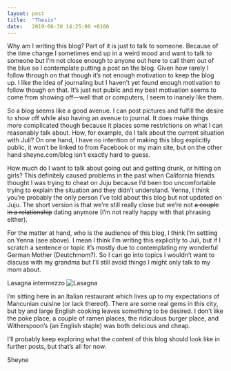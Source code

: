 ```yaml
---
layout: post
title:  "Thesis"
date:   2019-06-30 14:25:00 +0100
---
```


Why am I writing this blog? Part of it is just to talk to someone. Because of the time change I sometimes end up in a weird mood and want to talk to someone but I’m not close enough to anyone out here to call them out of the blue so I contemplate putting a post on the blog. Given how rarely I follow through on that though it’s not enough motivation to keep the blog up. I like the idea of journaling but I haven’t yet found enough motivation to follow though on that. It’s just not public and my best motivation seems to come from showing off—well that or computers, I seem to inanely like them. 

So a blog seems like a good avenue. I can post pictures and fulfill the desire to show off while also having an avenue to journal. It does make things more complicated though because it places some restrictions on what I can reasonably talk about. How, for example, do I talk about the current situation with Juli? On one hand, I have no intention of making this blog explicitly public, it won’t be linked to from Facebook or my main site, but on the other hand sheyne.com/blog isn’t exactly hard to guess. 

How much do I want to talk about going out and getting drunk, or hitting on girls? This definitely caused problems in the past when California friends thought I was trying to cheat on Juju because I’d been too uncomfortable trying to explain the situation and they didn’t understand. Yenna, I think you’re probably the only person I’ve told about this blog but not updated on Juju. The short version is that we’re still really close but we’re not ~~a couple~~ ~~in a relationship~~ dating anymore (I’m not really happy with that phrasing either). 

For the matter at hand, who is the audience of this blog, I think I’m settling on Yenna (see above). I mean I think I’m writing this explicitly to Juli, but if I scratch a sentence or topic it’s mostly due to contemplating my wonderful German Mother (Deutchmom?). So I can go into topics I wouldn’t want to discuss with my grandma but I’ll still avoid things I might only talk to my mom about. 

Lasagna intermezzo 
![Lasagna](lasagne.jpeg)


I’m sitting here in an Italian restaurant which lives up to my expectations of Mancunian cuisine (or lack thereof). There are some real gems in this city, but by and large English cooking leaves something to be desired. I don’t like the poke place, a couple of ramen places, the ridiculous burger place, and Witherspoon’s (an English staple) was both delicious and cheap. 

I’ll probably keep exploring what the content of this blog should look like in further posts, but that’s all for now. 

Sheyne